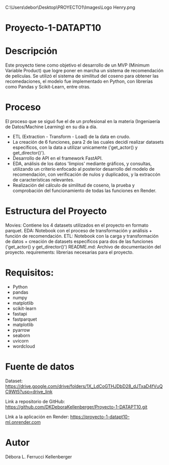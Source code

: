 ﻿
C:\Users\debor\Desktop\PROYECTO1\Images\Logo Henry.png

# Proyecto-1-DATAPT10

# Descripción
 Este proyecto tiene como objetivo el desarrollo de un MVP (Minimum Variable Product) que logre poner en marcha un sistema de recomendación de películas. Se utilizó el sistema de similitud del coseno para obtener las recomedaciones, el modelo fue implementado en Python, con librerías como Pandas y Scikit-Learn, entre otras.

 # Proceso
 
 El proceso que se siguó fue el de un profesional en la materia (Ingeniaería de Datos/Machine Learning) en su día a día. 
 - ETL (Extraction - Transform - Load) de la data en crudo.
 - La creación de 6 funciones, para 2 de las cuales decidí realizar datasets específicos, con la data a utilizar unicamente ('get_actor() y get_director()').
 - Desarrollo de API en el framework FastAPI.
 - EDA, análisis de los datos 'limpios' mediante gráficos, y consultas, utilizando un criterio enfocado al posterior desarrollo del modelo de recomendación, con verificación de nulos y duplicados, y la extraccón de características relevantes. 
 - Realización del cálculo de similitud de coseno, la prueba y comprobación del funcionamiento de todas las funciones en Render.
 
# Estructura del Proyecto

Movies: Contiene los 4 datasets utilizados en el proyecto en formato parquet.
EDA: Notebook con el proceso de transformación y análisis + función de recomendación.
ETL: Notebook con la carga y transformación de datos + creación de datasets específicos para dos de las funciones ('get_actor() y get_director()')
README.md: Archivo de documentación del proyecto.
requirements: librerias necesarias para el proyecto.

 # Requisitos:

- Python
- pandas
- numpy
- matplotlib
- scikit-learn
- fastapi
- fastparquet
- matplotlib
- pyarrow
- seaborn
- uvicorn
- wordcloud

# Fuente de datos

Dataset:
https://drive.google.com/drive/folders/1X_LdCoGTHJDbD28_dJTxaD4fVuQC9Wt5?usp=drive_link

Link a repositorio de GitHub:
https://github.com/DKDeboraKellenberger/Proyecto-1-DATAPT10.git

LInk a la aplicación en Render:
https://proyecto-1-datapt10-ml.onrender.com

# Autor

Débora L. Ferrucci Kellenberger
